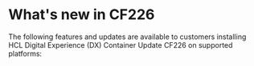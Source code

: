 # What's new in CF226

The following features and updates are available to customers installing HCL Digital Experience (DX) Container Update CF226 on supported platforms: